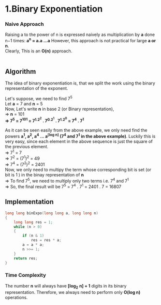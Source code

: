#  1.Binary Exponentiation

### Naive Approach
Raising a to the power of n is expressed naively as multiplication by **a** done n−1 times: **a<sup>n</sup> = a.a …a** However, this approach is not practical for large **a or n**.<br>
Clearly, This is an **O(n)** approach.
<br>
<br>
## Algorithm

The idea of binary exponentiation is, that we split the work using the binary representation of the exponent.

Let's suppose, we need to find 7<sup>5</sup><br>
Let **a** = 7 and **n** = 5 <br>
Now, Let's write **n** in base 2 (or Binary representation), <br>
=> **n** = 101 <br>
**=> 7<sup>5</sup> = 7<sup>101</sup> = 7<sup>1.2<sup>2</sup></sup> . 7<sup>0.2<sup>1</sup></sup> . 7<sup>1.2<sup>0</sup></sup> = 7<sup>4</sup> . 7<sup>1</sup>**<br>

As it can be seen easily from the above example, we only need find the powers **a<sup>1</sup>, a<sup>2</sup>, a<sup>4</sup> ... a<sup>[log n]</sup> (7<sup>4</sup> and 7<sup>1</sup> in the above example)**. 
Luckily this is very easy, since each element in the above sequence is just the square of the previous element.<br>
=> 7<sup>1</sup> = 7<br>
=> 7<sup>2</sup> = (7<sup>1</sup>)<sup>2</sup> = 49<br>
=> 7<sup>4</sup> = (7<sup>2</sup>)<sup>2</sup> = 2401<br>
Now, we only need to multipy the term whose corresponding bit is set (or bit is 1 ) in the binay representation of **n** <br>
=> To find 7<sup>5</sup>, we need to multiply only two terms i.e. 7<sup>4</sup> and 7<sup>1</sup> <br>
=> So, the final result will be 7<sup>5</sup> = 7<sup>4</sup> . 7<sup>1</sup> = 2401 . 7 = 16807
<br>

## Implementation

``` cpp
long long binExpo(long long a, long long n) 
{
    long long res = 1;
    while (n > 0) 
    {
        if (n & 1)
            res = res * a;
        a = a * a;
        n >>= 1;
    }
    return res;
}    
```

### Time Complexity
The number **n** will always have **[log**<sub>**2**</sub> **n] + 1** digits in its binary representation.
Therefore, we always need to perform only **O(log n)** operations.
